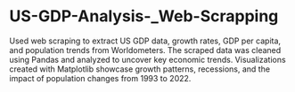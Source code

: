 # US-GDP-Analysis-_Web-Scrapping
Used web scraping to extract US GDP data, growth rates, GDP per capita, and population trends from Worldometers. The scraped data was cleaned using Pandas and analyzed to uncover key economic trends. Visualizations created with Matplotlib showcase growth patterns, recessions, and the impact of population changes from 1993 to 2022.
